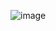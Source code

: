 ![image](https://github.com/Rajesh192110536/CSA1369-TOC/assets/113626176/6f73e1d9-44d1-453e-b314-2bae71c08694)
